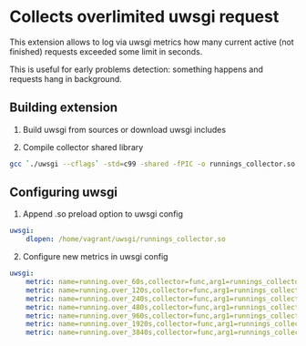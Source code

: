 # Collects overlimited uwsgi request

This extension allows to log via uwsgi metrics how many current active (not finished) requests exceeded some limit in seconds.

This is useful for early problems detection: something happens and requests hang in background.

## Building extension

1. Build uwsgi from sources or download uwsgi includes

2. Compile collector shared library

```sh
gcc `./uwsgi --cflags` -std=c99 -shared -fPIC -o runnings_collector.so runnings_collector.c
```

## Configuring uwsgi

1. Append .so preload option to uwsgi config

```yaml
uwsgi:
    dlopen: /home/vagrant/uwsgi/runnings_collector.so
```

2. Configure new metrics in uwsgi config

```yaml
uwsgi:
    metric: name=running.over_60s,collector=func,arg1=runnings_collector,arg2=60,freq=60
    metric: name=running.over_120s,collector=func,arg1=runnings_collector,arg2=120,freq=60
    metric: name=running.over_240s,collector=func,arg1=runnings_collector,arg2=240,freq=60
    metric: name=running.over_480s,collector=func,arg1=runnings_collector,arg2=480,freq=60
    metric: name=running.over_960s,collector=func,arg1=runnings_collector,arg2=960,freq=60
    metric: name=running.over_1920s,collector=func,arg1=runnings_collector,arg2=1920,freq=60
    metric: name=running.over_3840s,collector=func,arg1=runnings_collector,arg2=3840,freq=60
```
